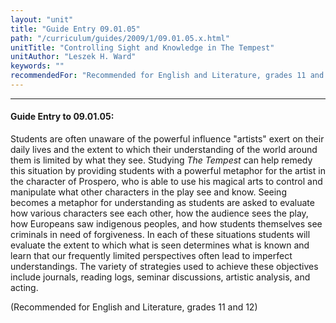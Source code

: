 ```yaml
---
layout: "unit"
title: "Guide Entry 09.01.05"
path: "/curriculum/guides/2009/1/09.01.05.x.html"
unitTitle: "Controlling Sight and Knowledge in The Tempest"
unitAuthor: "Leszek H. Ward"
keywords: ""
recommendedFor: "Recommended for English and Literature, grades 11 and 12"
---
```

<body>
<hr/>
 <h4>
  Guide Entry to 09.01.05:
 </h4>
 Students are often unaware of the powerful influence "artists" exert on their daily lives and the extent to which their understanding of the world around them is limited by what they see. Studying
 <i>
  The Tempest
 </i>
 can help remedy this situation by providing students with a powerful metaphor for the artist in the character of Prospero, who is able to use his magical arts to control and manipulate what other characters in the play see and know. Seeing becomes a metaphor for understanding as students are asked to evaluate how various characters see each other, how the audience sees the play, how Europeans saw indigenous peoples, and how students themselves see criminals in need of forgiveness. In each of these situations students will evaluate the extent to which what is seen determines what is known and learn that our frequently limited perspectives often lead to imperfect understandings. The variety of strategies used to achieve these objectives include journals, reading logs, seminar discussions, artistic analysis, and acting.
<p>
  (Recommended for English and Literature, grades 11 and 12)
 </p>


</body>